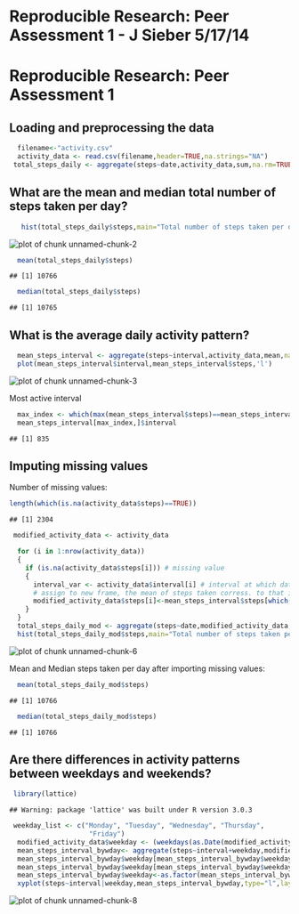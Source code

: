 # Reproducible Research: Peer Assessment 1 - J Sieber 5/17/14


# Reproducible Research: Peer Assessment 1


## Loading and preprocessing the data

```r
  filename<-"activity.csv"
  activity_data <- read.csv(filename,header=TRUE,na.strings="NA")
 total_steps_daily <- aggregate(steps~date,activity_data,sum,na.rm=TRUE)
```

## What are the mean and median total number of steps taken per day?

```r
   hist(total_steps_daily$steps,main="Total number of steps taken per day frequencies",xlab="Intervals for total steps")
```

![plot of chunk unnamed-chunk-2](figure/unnamed-chunk-2.png) 

```r
  mean(total_steps_daily$steps)
```

```
## [1] 10766
```

```r
  median(total_steps_daily$steps)  
```

```
## [1] 10765
```

## What is the average daily activity pattern?

```r
  mean_steps_interval <- aggregate(steps~interval,activity_data,mean,na.rm=TRUE)
  plot(mean_steps_interval$interval,mean_steps_interval$steps,'l')
```

![plot of chunk unnamed-chunk-3](figure/unnamed-chunk-3.png) 

Most active interval


```r
  max_index <- which(max(mean_steps_interval$steps)==mean_steps_interval$steps)
  mean_steps_interval[max_index,]$interval
```

```
## [1] 835
```
## Imputing missing values
Number of missing values:

```r
length(which(is.na(activity_data$steps)==TRUE))
```

```
## [1] 2304
```



```r
 modified_activity_data <- activity_data

  for (i in 1:nrow(activity_data))
  {
    if (is.na(activity_data$steps[i])) # missing value 
    {
      interval_var <- activity_data$interval[i] # interval at which data was missing
      # assign to new frame, the mean of steps taken corress. to that interval.
      modified_activity_data$steps[i]<-mean_steps_interval$steps[which(mean_steps_interval==interval_var)]
    }
  }
  total_steps_daily_mod <- aggregate(steps~date,modified_activity_data,sum)
  hist(total_steps_daily_mod$steps,main="Total number of steps taken per day frequencies",xlab="Intervals for total steps")
```

![plot of chunk unnamed-chunk-6](figure/unnamed-chunk-6.png) 

Mean and Median steps taken per day after importing missing values:


```r
  mean(total_steps_daily_mod$steps)
```

```
## [1] 10766
```

```r
  median(total_steps_daily_mod$steps)
```

```
## [1] 10766
```


## Are there differences in activity patterns between weekdays and weekends?

```r
 library(lattice)
```

```
## Warning: package 'lattice' was built under R version 3.0.3
```

```r
 weekday_list <- c("Monday", "Tuesday", "Wednesday", "Thursday", 
                    "Friday")
  modified_activity_data$weekday <- (weekdays(as.Date(modified_activity_data$date)) %in% weekday_list)
  mean_steps_interval_bywday<- aggregate(steps~interval+weekday,modified_activity_data,mean)
  mean_steps_interval_bywday$weekday[mean_steps_interval_bywday$weekday=="TRUE"]="weekday"
  mean_steps_interval_bywday$weekday[mean_steps_interval_bywday$weekday=="FALSE"]="weekend"
  mean_steps_interval_bywday$weekday<-as.factor(mean_steps_interval_bywday$weekday)
  xyplot(steps~interval|weekday,mean_steps_interval_bywday,type="l",layout=c(1,2)) 
```

![plot of chunk unnamed-chunk-8](figure/unnamed-chunk-8.png) 
